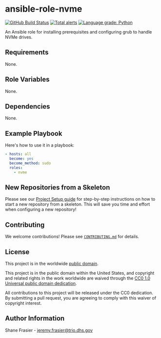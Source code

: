 # ansible-role-nvme #

[![GitHub Build Status](https://github.com/cisagov/ansible-role-nvme/workflows/build/badge.svg)](https://github.com/cisagov/ansible-role-nvme/actions)
[![Total alerts](https://img.shields.io/lgtm/alerts/g/cisagov/ansible-role-nvme.svg?logo=lgtm&logoWidth=18)](https://lgtm.com/projects/g/cisagov/ansible-role-nvme/alerts/)
[![Language grade: Python](https://img.shields.io/lgtm/grade/python/g/cisagov/ansible-role-nvme.svg?logo=lgtm&logoWidth=18)](https://lgtm.com/projects/g/cisagov/ansible-role-nvme/context:python)

An Ansible role for installing prerequisites and configuring grub to
handle NVMe drives.

## Requirements ##

None.

## Role Variables ##

None.

## Dependencies ##

None.

## Example Playbook ##

Here's how to use it in a playbook:

```yaml
- hosts: all
  become: yes
  become_method: sudo
  roles:
    - nvme
```

## New Repositories from a Skeleton ##

Please see our [Project Setup guide](https://github.com/cisagov/development-guide/tree/develop/project_setup)
for step-by-step instructions on how to start a new repository from
a skeleton. This will save you time and effort when configuring a
new repository!

## Contributing ##

We welcome contributions!  Please see [`CONTRIBUTING.md`](CONTRIBUTING.md) for
details.

## License ##

This project is in the worldwide [public domain](LICENSE).

This project is in the public domain within the United States, and
copyright and related rights in the work worldwide are waived through
the [CC0 1.0 Universal public domain
dedication](https://creativecommons.org/publicdomain/zero/1.0/).

All contributions to this project will be released under the CC0
dedication. By submitting a pull request, you are agreeing to comply
with this waiver of copyright interest.

## Author Information ##

Shane Frasier - <jeremy.frasier@trio.dhs.gov>
